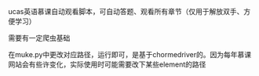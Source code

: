ucas英语慕课自动观看脚本，可自动答题、观看所有章节（仅用于解放双手、方便学习）

需要有一定爬虫基础

在muke.py中更改对应路径，运行即可，是基于chormedriver的。因为每年慕课网站会有些许变化，实际使用时可能需要改下某些element的路径
